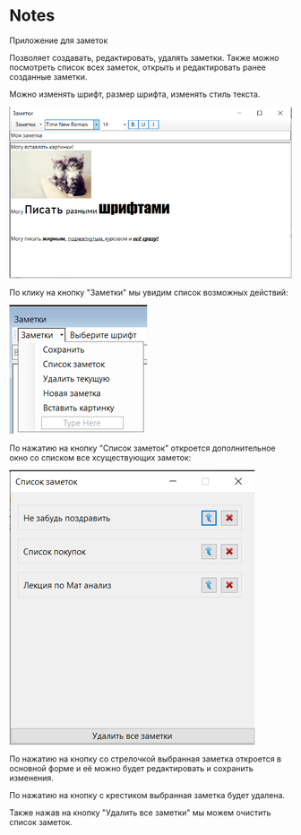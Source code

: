 # Notes
Приложение для заметок

Позволяет создавать, редактировать, удалять заметки. Также можно посмотреть список всех заметок, открыть и редактировать ранее созданные заметки. 

Можно изменять шрифт, размер шрифта, изменять стиль текста.

![Image alt](https://github.com/RuslanKozlyak/Notes/raw/main/Images/MainMenu.png)

По клику на кнопку "Заметки" мы увидим список возможных действий:

![Image alt](https://github.com/RuslanKozlyak/Notes/raw/main/Images/Functions.png)

По нажатию на кнопку "Список заметок" откроется дополнительное окно со списком все хсуществующих заметок:

![Image alt](https://github.com/RuslanKozlyak/Notes/raw/main/Images/NotesList.png)

По нажатию на кнопку со стрелочкой выбранная заметка откроется в основной форме и её можно будет редактировать и сохранить изменения.

По нажатию на кнопку с крестиком выбранная заметка будет удалена.

Также нажав на кнопку "Удалить все заметки" мы можем очистить список заметок.
